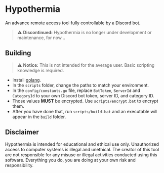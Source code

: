 # Hypothermia
An advance remote access tool fully controllable by a Discord bot.

> ⚠️ **Discontinued:** Hypothermia is no longer under development or maintenance, for now...

## Building
> ⚠️ **Notice:** This is not intended for the average user. Basic scripting knowledge is required.

- Install [golang](https://go.dev/doc/install).
- In the `scripts` folder, change the paths to match your environment.
- In the `config/constants.go` file, replace `BotToken`, `ServerId` and `CategoryId` to your own Discord bot token, server ID, and category ID.
- Those values **MUST** be encrypted. Use `scripts/encrypt.bat` to encrypt them.
- After you have done that, run `scripts/build.bat` and an executable will appear in the `build` folder.

## Disclaimer
Hypothermia is intended for educational and ethical use only. Unauthorized access to computer systems is illegal and unethical. The creator of this tool are not responsible for any misuse or illegal activities conducted using this software. ​Everything you do, you are doing at your own risk and responsibility.
